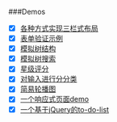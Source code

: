###Demos
- [x] [各种方式实现三栏式布局](https://coliver777.github.io/Demos/page-layout/)
- [x] [表单验证示例](https://coliver777.github.io/Demos/verification-of-form/表单验证示例.html)
- [x] [模拟树结构](https://coliver777.github.io/Demos/simulate-tree-structure/模拟树结构.html)
- [x] [模拟树搜索](https://coliver777.github.io/Demos/simulate-tree-structure/模拟书查找.html)
- [x] [星级评分](https://coliver777.github.io/Demos/score-with-star/solution.html)
- [x] [对输入进行分分类](https://coliver777.github.io/Demos/multiply-input-spliting/multiply-input-splitting.html)
- [x] [简易轮播图](https://coliver777.github.io/Demos/a-simple-banner/简易轮播图.html)
- [x] [一个响应式页面demo](https://coliver777.github.io/Demos/responsive-web-demo/)
- [x] [一个基于jQuery的to-do-list](https://coliver777.github.io/Demos/jquery-to-do-list/)